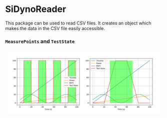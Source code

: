 # SiDynoReader

This package can be used to read CSV files. It creates an object which makes the data in the CSV file easily accessible.


### ```MeasurePoints``` and ```TestState```

![TestState](./doc/img/test_state.svg)